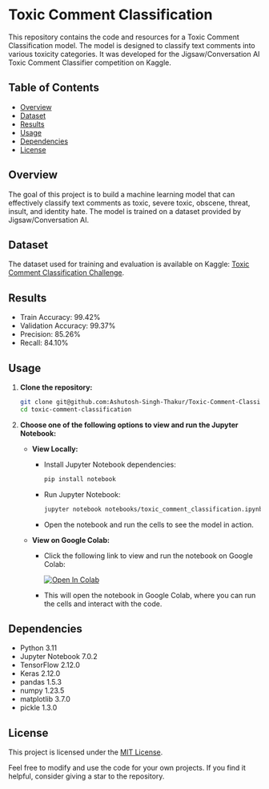 # Toxic Comment Classification

This repository contains the code and resources for a Toxic Comment Classification model. The model is designed to classify text comments into various toxicity categories. It was developed for the Jigsaw/Conversation AI Toxic Comment Classifier competition on Kaggle.

## Table of Contents

- [Overview](#overview)
- [Dataset](#dataset)
- [Results](#results)
- [Usage](#usage)
- [Dependencies](#dependencies)
- [License](#license)

## Overview

The goal of this project is to build a machine learning model that can effectively classify text comments as toxic, severe toxic, obscene, threat, insult, and identity hate. The model is trained on a dataset provided by Jigsaw/Conversation AI.

## Dataset

The dataset used for training and evaluation is available on Kaggle: [Toxic Comment Classification Challenge](https://www.kaggle.com/c/jigsaw-toxic-comment-classification-challenge).

## Results

- Train Accuracy: 99.42%
- Validation Accuracy: 99.37%
- Precision: 85.26%
- Recall: 84.10%

## Usage

1. **Clone the repository:**

   ```bash
   git clone git@github.com:Ashutosh-Singh-Thakur/Toxic-Comment-Classification.git
   cd toxic-comment-classification
   ```

2. **Choose one of the following options to view and run the Jupyter Notebook:**

   - **View Locally:**
     - Install Jupyter Notebook dependencies:
       ```bash
       pip install notebook
       ```
     - Run Jupyter Notebook:
       ```bash
       jupyter notebook notebooks/toxic_comment_classification.ipynb
       ```
     - Open the notebook and run the cells to see the model in action.

   - **View on Google Colab:**
     - Click the following link to view and run the notebook on Google Colab:
       
       <a href="https://colab.research.google.com/github/Ashutosh-Singh-Thakur/Toxic-Comment-Classification/blob/main/notebooks/toxic_comment_classification.ipynb" target="_parent"><img src="https://colab.research.google.com/assets/colab-badge.svg" alt="Open In Colab"/></a>
           
     - This will open the notebook in Google Colab, where you can run the cells and interact with the code.

## Dependencies

- Python 3.11
- Jupyter Notebook 7.0.2
- TensorFlow 2.12.0
- Keras 2.12.0
- pandas 1.5.3
- numpy 1.23.5
- matplotlib 3.7.0
- pickle 1.3.0

## License

This project is licensed under the [MIT License](LICENSE).

Feel free to modify and use the code for your own projects. If you find it helpful, consider giving a star to the repository.
